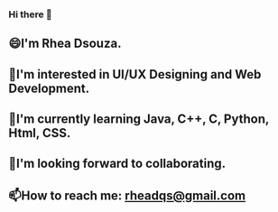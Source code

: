 ### Hi there 👋
## 😄I'm Rhea Dsouza.
## 👀I'm interested in UI/UX Designing and Web Development.
## 🌱I'm currently learning Java, C++, C, Python, Html, CSS.
## 💞I'm looking forward to collaborating.
## 📫How to reach me: rheadqs@gmail.com
<!--
**RheaDso/RheaDso** is a ✨ _special_ ✨ repository because its `README.md` (this file) appears on your GitHub profile.

Here are some ideas to get you started:

- 🔭 I’m currently working on ...
- 🌱 I’m currently learning ...
- 👯 I’m looking to collaborate on ...
- 🤔 I’m looking for help with ...
- 💬 Ask me about ...
- 📫 How to reach me: ...
- 😄 Pronouns: ...
- ⚡ Fun fact: ...
-->
